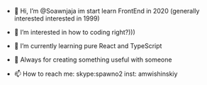 - 👋 Hi, I’m @Soawnjaja im start learn FrontEnd in 2020 (generally interested interested in 1999)
- 👀 I’m interested in how to coding right?)))
- 🌱 I’m currently learning pure React and TypeScript

- 💞️ Always for creating something useful with someone
- 📫 How to reach me:
skype:spawno2
inst: amwishinskiy

<!---
Soawnjaja/Soawnjaja is a ✨ special ✨ repository because its `README.md` (this file) appears on your GitHub profile.
You can click the Preview link to take a look at your changes.
--->
